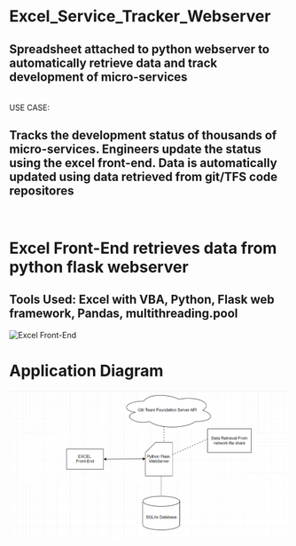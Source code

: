 # Excel_Service_Tracker_Webserver
<h2>Spreadsheet attached to python webserver to automatically retrieve data and track development of micro-services</h2>

<br>USE CASE:<br><h2>Tracks the development status of thousands of micro-services.  Engineers update the status using the excel front-end.  Data is automatically updated using data retrieved from git/TFS code repositores</h2><br>
<h1>Excel Front-End retrieves data from python flask webserver</h1>
<h2>Tools Used: Excel with VBA, Python, Flask web framework, Pandas, multithreading.pool</h2>
  
![Excel Front-End](picture.png)

<h1>Application Diagram</h1>

![Diagram](diagram.png)
